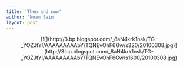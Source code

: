 ```yaml
---
title: 'Then and now'
author: 'Noam Sain'
layout: post
---
```


<div style="clear: both; text-align: center;">[![](http://3.bp.blogspot.com/_8aN4krk1nsk/TG-_YOZJtYI/AAAAAAAAAbY/TQNEvOhF6Gw/s320/20100308.jpg)](http://3.bp.blogspot.com/_8aN4krk1nsk/TG-_YOZJtYI/AAAAAAAAAbY/TQNEvOhF6Gw/s1600/20100308.jpg)</div>